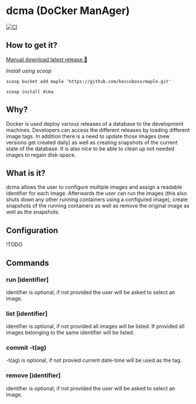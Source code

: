 # dcma (DoCker ManAger)

[![CI](https://github.com/kevinboss/dcma/actions/workflows/ci.yaml/badge.svg?event=push)](https://github.com/kevinboss/dcma/actions/workflows/ci.yaml)

## How to get it?

[Manual download latest release 💾](https://github.com/kevinboss/dcma/releases/latest)

*Install using scoop*

`scoop bucket add maple 'https://github.com/kevinboss/maple.git'`

`scoop install dcma`

## Why?

Docker is used deploy various releases of a database to the development machines. Developers can access the different releases by loading different image tags.
In addition there is a need to update those images (new versions get created daily) as well as creating snapshots of the current state of the database.
It is also nice to be able to clean up not needed images to regain disk-space.

## What is it?

dcma allows the user to configure multiple images and assign a readable identifier for each image.
Afterwards the user can run the images (this also shuts down any other running containers using a configured image), create snapshots of the running containers as well as remove the original image as well as the snapshots.

## Configuration

!TODO

## Commands

### run \[identifier\]

identifier is optional, if not provided the user will be asked to select an image.

### list \[identifier\]

identifier is optional, if not provided all images will be listed. If provided all images belonging to the same identifier will be listed.

### commit -t(ag)

-t(ag) is optional, if not provied current date-time will be used as the tag.

### remove \[identifier\]

identifier is optional, if not provided the user will be asked to select an image.
